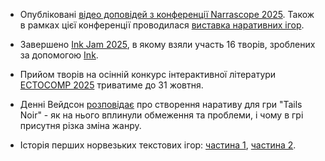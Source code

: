 * Опубліковані [відео доповідей з конференції Narrascope 2025](https://www.youtube.com/watch?v=3CF4iLkeqWk&list=PLbTgViUvfchewzIRNtuGkmzr2P19tM40y). Також в рамках цієї конференції проводилася [виставка наративних ігор](https://itch.io/jam/narrascope-showcase-2025).

* Завершено [Ink Jam 2025](https://itch.io/jam/inkjam-2025), в якому взяли участь 16 творів, зроблених за допомогою [Ink](https://www.inklestudios.com/ink/).

* Прийом творів на осінній конкурс інтерактивної літератури [ECTOCOMP 2025](https://itch.io/jam/ectocomp-2025) триватиме до 31 жовтня. 

* Денні Вейдсон [розповідає](https://narrativedesignlife.substack.com/p/narrative-design-retrospective-backbonetails) про створення наративу для гри "Tails Noir" - як на нього вплинули обмеження та проблеми, і чому в грі присутня різка зміна жанру.

* Історія перших норвезьких текстових ігор: [частина 1](https://spillhistorie.no/2025/09/11/norways-first-adventure-games-part-1/), [частина 2](https://spillhistorie.no/2025/09/11/norways-first-adventure-games-part-2/).
